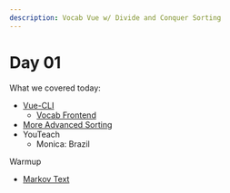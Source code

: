 ```yaml
---
description: Vocab Vue w/ Divide and Conquer Sorting
---
```


# Day 01

What we covered today:

* [Vue-CLI](https://cli.vuejs.org/)
  * [Vocab Frontend](https://github.com/wofockham/sei-31/tree/master/13-advanced/vocab/client)
* [More Advanced Sorting](https://github.com/wofockham/sei-31/tree/master/13-advanced/divide-and-conquer-sort-exercises)
* YouTeach
  * Monica: Brazil

Warmup

* [Markov Text](https://github.com/Yiannimoustakas/sei31-homework/tree/master/warmups/week11/day01_markov_text)

